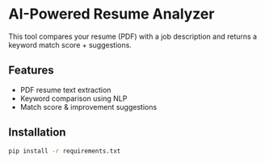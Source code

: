 # AI-Powered Resume Analyzer

This tool compares your resume (PDF) with a job description and returns a keyword match score + suggestions.

## Features
- PDF resume text extraction
- Keyword comparison using NLP
- Match score & improvement suggestions

## Installation
```bash
pip install -r requirements.txt


